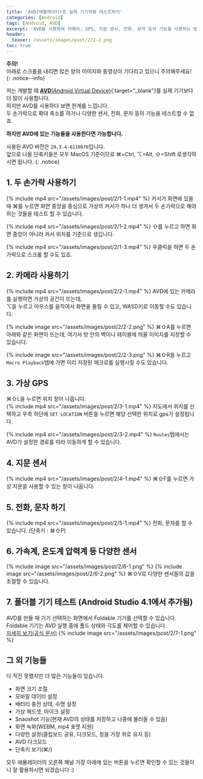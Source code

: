 ```yaml
---
title: 'AVD(에뮬레이터)로 실제 기기처럼 테스트하기'
categories: [Android]
tags: [Android, AVD]
excerpt: 'AVD를 사용하여 카메라, GPS, 지문 센서, 전화, 문자 등의 기능을 사용하는 방법을 알아봅니다.'
header:
  teaser: /assets/images/post/2/2-2.png
toc: true
---
```


**주의!**  
아래로 스크롤을 내리면 많은 양의 이미지와 동영상이 기다리고 있으니 주의해주세요!
{: .notice--info}

저는 개발할 때 [**AVD**(Android Virtual Device)](https://developer.android.com/studio/run/emulator){:target="\_blank"}를 실제 기기보다 더 많이 사용합니다.  
하지만 AVD를 사용하다 보면 한계를 느낍니다.  
두 손가락으로 확대 축소를 하거나 다양한 센서, 전화, 문자 등의 기능을 테스트할 수 없죠.

**하지만 AVD에 있는 기능들을 사용한다면 가능합니다.**

사용된 AVD 버전은 `29.3.4-6110076`입니다.  
앞으로 나올 단축키들은 모두 MacOS 기준이므로 ⌘=Ctrl, ⌥=Alt, ⇧=Shift 로생각하시면 됩니다.
{: .notice}

## 1. 두 손가락 사용하기

{% include mp4 src="/assets/images/post/2/1-1.mp4" %}
커서가 화면에 있을 때 ⌘를 누르면 화면 중앙을 중심으로 가상의 커서가 하나 더 생겨서 두 손가락으로 해야 하는 것들을 테스트 할 수 있습니다.

{% include mp4 src="/assets/images/post/2/1-2.mp4" %}
⇧를 누르고 하면 화면 중앙이 아니라 커서 위치를 기준으로 생깁니다.

{% include mp4 src="/assets/images/post/2/1-3.mp4" %}
우클릭을 하면 두 손가락으로 스크롤 할 수도 있죠.

## 2. 카메라 사용하기

{% include mp4 src="/assets/images/post/2/2-1.mp4" %}
AVD에 있는 카메라를 실행하면 가상의 공간이 뜨는데,  
⌥을 누르고 마우스를 움직여서 화면을 돌릴 수 있고, WASD키로 이동할 수도 있습니다.

{% include image src="/assets/images/post/2/2-2.png" %}
⌘⇧A를 누르면 아래와 같은 화면이 뜨는데, 여기서 방 안의 벽이나 테이블에 띄울 이미지를 지정할 수 있습니다.

{% include image src="/assets/images/post/2/2-3.png" %}
⌘⇧R을 누르고 `Macro Playback`탭에 가면 미리 저장된 매크로를 실행시킬 수도 있습니다.

## 3. 가상 GPS

⌘⇧L을 누르면 위치 창이 나옵니다.  
{% include mp4 src="/assets/images/post/2/3-1.mp4" %}
지도에서 위치를 선택하고 우측 하단에 `SET LOCATION` 버튼을 누르면 해당 선택한 위치로 gps가 설정됩니다.

{% include mp4 src="/assets/images/post/2/3-2.mp4" %}
`Routes`탭에서는 AVD가 설정한 경로를 따라 이동하게 할 수 있습니다.

## 4. 지문 센서

{% include mp4 src="/assets/images/post/2/4-1.mp4" %}
⌘⇧F를 누르면 가상 지문을 사용할 수 있는 창이 나옵니다.

## 5. 전화, 문자 하기

{% include mp4 src="/assets/images/post/2/5-1.mp4" %}
전화, 문자를 할 수 있습니다. (단축키 : ⌘⇧P)

## 6. 가속계, 온도계 압력계 등 다양한 센서

{% include image src="/assets/images/post/2/6-1.png" %}
{% include image src="/assets/images/post/2/6-2.png" %}
⌘⇧V로 다양한 센서들의 값을 조절할 수 있습니다.

## 7. 폴더블 기기 테스트 (Android Studio 4.1에서 추가됨)

AVD를 만들 때 기기 선택하는 화면에서 Foldable 기기를 선택할 수 있습니다.  
Foldable 기기는 AVD 실행 중에 폴드 상태와 각도를 제어할 수 있습니다.  
[자세히 보기(공식 문서)](https://developer.android.com/guide/topics/ui/foldables#emulators)
{% include image src="/assets/images/post/2/7-1.png" %}

## 그 외 기능들

다 적진 못했지만 더 많은 기능들이 있습니다.

- 화면 크기 조절
- 모바일 데이터 설정
- 배터리 충전 상태, 수명 설정
- 가상 헤드셋, 마이크 설정
- Snaoshot 기능(현재 AVD의 상태를 저장하고 나중에 불러올 수 있음)
- 화면 녹화(WEBM, mp4 포멧 지원)
- 다양한 설정(클립보드 공유, 다크모드, 창을 가장 위로 유지 등)
- AVD 다크모드
- 단축키 보기(⌘/)

모두 에뮬레이터의 오른쪽 패널 가장 아래에 있는 버튼을 누르면 확인할 수 있는 것들이니 잘 활용하시면 되겠습니다 :)

<script>
const disqus_config = function () {
    this.page.identifier = '/android/2-2/';
};
    
(function() {
  var d = document, s = d.createElement('script');
  
  s.src = '//my-blog-uxemvdwgui.disqus.com/embed.js';
  
  s.setAttribute('data-timestamp', +new Date());
  (d.head || d.body).appendChild(s);
})();
</script>

